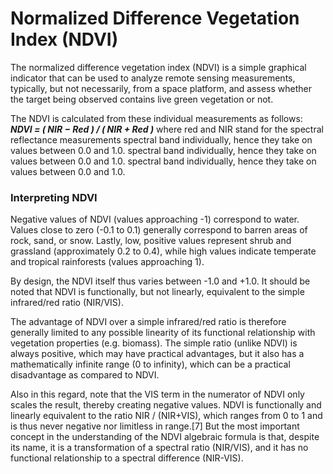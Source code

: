 Normalized Difference Vegetation Index (NDVI)
==================================================

The normalized difference vegetation index (NDVI) is a simple graphical indicator that can be used to analyze remote sensing measurements, typically, but not necessarily, from a space platform, and assess whether the target being observed contains live green vegetation or not.


The NDVI is calculated from these individual measurements as follows: ***NDVI = ( NIR − Red ) / ( NIR + Red )***
where red and NIR stand for the spectral reflectance measurements
spectral band individually, hence they take on values between 0.0 and 1.0.
spectral band individually, hence they take on values between 0.0 and 1.0.
spectral band individually, hence they take on values between 0.0 and 1.0.

### Interpreting NDVI
Negative values of NDVI (values approaching -1) correspond to water.
Values close to zero (-0.1 to 0.1) generally correspond to barren areas of rock, sand, or snow. 
Lastly, low, positive values represent shrub and grassland (approximately 0.2 to 0.4), while high values indicate temperate and tropical rainforests (values approaching 1).



By
design, the NDVI itself thus varies between -1.0 and +1.0. It should be noted
that NDVI is functionally, but not linearly, equivalent to the simple
infrared/red ratio (NIR/VIS). 


The advantage of NDVI over a simple infrared/red
ratio is therefore generally limited to any possible linearity of its
functional relationship with vegetation properties (e.g. biomass). The simple
ratio (unlike NDVI) is always positive, which may have practical advantages,
but it also has a mathematically infinite range (0 to infinity), which can be a
practical disadvantage as compared to NDVI. 

Also in this regard, note that the
VIS term in the numerator of NDVI only scales the result, thereby creating
negative values. NDVI is functionally and linearly equivalent to the
ratio NIR / (NIR+VIS), which ranges from 0 to 1 and is thus never negative nor
limitless in range.[7] But the most important
concept in the understanding of the NDVI algebraic formula is that, despite its
name, it is a transformation of a spectral ratio (NIR/VIS), and it has no
functional relationship to a spectral difference (NIR-VIS).



